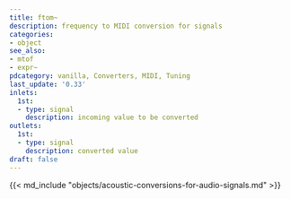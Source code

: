 ```yaml
---
title: ftom~
description: frequency to MIDI conversion for signals
categories:
- object
see_also:
- mtof
- expr~
pdcategory: vanilla, Converters, MIDI, Tuning
last_update: '0.33'
inlets:
  1st:
  - type: signal
    description: incoming value to be converted
outlets:
  1st:
  - type: signal
    description: converted value
draft: false
---
```

{{< md_include "objects/acoustic-conversions-for-audio-signals.md" >}}
